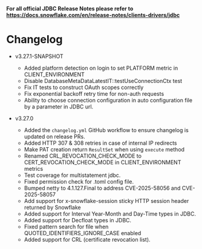#### For all official JDBC Release Notes please refer to https://docs.snowflake.com/en/release-notes/clients-drivers/jdbc

# Changelog
- v3.27.1-SNAPSHOT
    - Added platform detection on login to set PLATFORM metric in CLIENT_ENVIRONMENT
    - Disable DatabaseMetaDataLatestIT::testUseConnectionCtx test
    - Fix IT tests to construct OAuth scopes correctly
    - Fix exponential backoff retry time for non-auth requests
    - Ability to choose connection configuration in auto configuration file by a parameter in JDBC url.
  
- v3.27.0
    - Added the `changelog.yml` GitHub workflow to ensure changelog is updated on release PRs.
    - Added HTTP 307 & 308 retries in case of internal IP redirects
    - Make PAT creation return `ResultSet` when using `execute` method
    - Renamed CRL_REVOCATION_CHECK_MODE to CERT_REVOCATION_CHECK_MODE in CLIENT_ENVIRONMENT metrics
    - Test coverage for multistatement jdbc.
    - Fixed permission check for .toml config file.
    - Bumped netty to 4.1.127.Final to address CVE-2025-58056 and  CVE-2025-58057
    - Add support for x-snowflake-session sticky HTTP session header returned by Snowflake
    - Added support for Interval Year-Month and Day-Time types in JDBC.
    - Added support for Decfloat types in JDBC.
    - Fixed pattern search for file when QUOTED_IDENTIFIERS_IGNORE_CASE enabled
    - Added support for CRL (certificate revocation list).